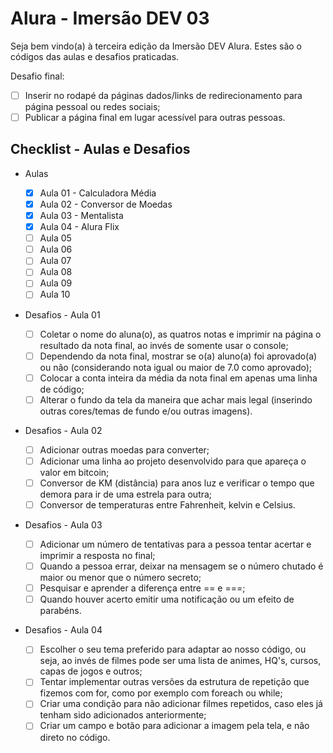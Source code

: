 # Alura - Imersão DEV 03

Seja bem vindo(a) à terceira edição da Imersão DEV Alura. Estes são o códigos das aulas e desafios praticadas.

Desafio final:

-   [ ] Inserir no rodapé da páginas dados/links de redirecionamento para página pessoal ou redes sociais;
-   [ ] Publicar a página final em lugar acessível para outras pessoas.

## Checklist - Aulas e Desafios

-   Aulas

    -   [x] Aula 01 - Calculadora Média
    -   [x] Aula 02 - Conversor de Moedas
    -   [x] Aula 03 - Mentalista
    -   [x] Aula 04 - Alura Flix
    -   [ ] Aula 05
    -   [ ] Aula 06
    -   [ ] Aula 07
    -   [ ] Aula 08
    -   [ ] Aula 09
    -   [ ] Aula 10

-   Desafios - Aula 01

    -   [ ] Coletar o nome do aluna(o), as quatros notas e imprimir na página o resultado da nota final, ao invés de somente usar o console;
    -   [ ] Dependendo da nota final, mostrar se o(a) aluno(a) foi aprovado(a) ou não (considerando nota igual ou maior de 7.0 como aprovado);
    -   [ ] Colocar a conta inteira da média da nota final em apenas uma linha de código;
    -   [ ] Alterar o fundo da tela da maneira que achar mais legal (inserindo outras cores/temas de fundo e/ou outras imagens).

-   Desafios - Aula 02

    -   [ ] Adicionar outras moedas para converter;
    -   [ ] Adicionar uma linha ao projeto desenvolvido para que apareça o valor em bitcoin;
    -   [ ] Conversor de KM (distância) para anos luz e verificar o tempo que demora para ir de uma estrela para outra;
    -   [ ] Conversor de temperaturas entre Fahrenheit, kelvin e Celsius.

-   Desafios - Aula 03

    -   [ ] Adicionar um número de tentativas para a pessoa tentar acertar e imprimir a resposta no final;
    -   [ ] Quando a pessoa errar, deixar na mensagem se o número chutado é maior ou menor que o número secreto;
    -   [ ] Pesquisar e aprender a diferença entre == e ===;
    -   [ ] Quando houver acerto emitir uma notificação ou um efeito de parabéns.

-   Desafios - Aula 04

    -   [ ] Escolher o seu tema preferido para adaptar ao nosso código, ou seja, ao invés de filmes pode ser uma lista de animes, HQ's, cursos, capas de jogos e outros;
    -   [ ] Tentar implementar outras versões da estrutura de repetição que fizemos com for, como por exemplo com foreach ou while;
    -   [ ] Criar uma condição para não adicionar filmes repetidos, caso eles já tenham sido adicionados anteriormente;
    -   [ ] Criar um campo e botão para adicionar a imagem pela tela, e não direto no código.
